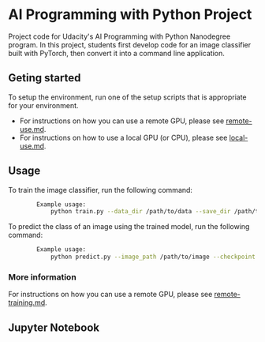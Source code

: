 # AI Programming with Python Project

Project code for Udacity's AI Programming with Python Nanodegree program. In this project, students first develop code for an image classifier built with PyTorch, then convert it into a command line application.

## Geting started

To setup the environment, run one of the setup scripts that is appropriate for your environment.

- For instructions on how you can use a remote GPU, please see [remote-use.md](/path/to/remote-training.md).
- For instructions on how to use a local GPU (or CPU), please see [local-use.md](/path/to/local-use.md).

## Usage

To train the image classifier, run the following command:
```bash
        Example usage:
            python train.py --data_dir /path/to/data --save_dir /path/to/save_dir --arch resnet50 --learning_rate 0.001 --hidden_units 512 --epochs 20 --device cpu
```

To predict the class of an image using the trained model, run the following command:
```bash
        Example usage:
            python predict.py --image_path /path/to/image --checkpoint /path/to/checkpoint --top_k 3 --category_names /path/to/cat_to_name.json --device cpu
```

### More information

For instructions on how you can use a remote GPU, please see [remote-training.md](/path/to/remote-training.md).

## Jupyter Notebook

